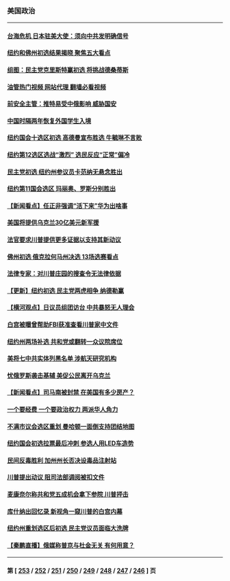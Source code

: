 ### 美国政治
---
#### [台海危机 日本驻美大使：须向中共发明确信号](../../pages/ncid1078159/n13809271.md?08250845) 
#### [纽约和佛州初选结果揭晓 聚焦五大看点](../../pages/ncid1078159/n13809187.md?08250845) 
#### [组图：民主党克里斯特赢初选 将挑战德桑蒂斯](../../pages/ncid1078159/n13809092.md?08250845) 
#### [油管热门视频 网站代理 翻墙必看视频](http://209.222.30.114:81/youtube.html?08250845)
#### [前安全主管：推特易受中俄影响 威胁国安](../../pages/ncid1078159/n13809015.md?08250845) 
#### [中国时隔两年恢复外国学生入境](../../pages/ncid1078159/n13809012.md?08250845) 
#### [纽约国会十选区初选 高德曼宣布胜选 牛毓琳不言败](../../pages/ncid1078159/n13808889.md?08250845) 
#### [纽约第12选区选战“激烈” 选民反应“正常”偏冷](../../pages/ncid1078159/n13808884.md?08250845) 
#### [民主党初选 纽约州参议员卡范纳无悬念胜出](../../pages/ncid1078159/n13808881.md?08250845) 
#### [纽约第11国会选区 玛丽奥、罗斯分别胜出](../../pages/ncid1078159/n13808887.md?08250845) 
#### [【新闻看点】任正非强调“活下来”华为出啥事](../../pages/ncid1078159/n13807979.md?08250845) 
#### [美国将提供乌克兰30亿美元新军援](../../pages/ncid1078159/n13808768.md?08250845) 
#### [法官要求川普提供更多证据以支持其新动议](../../pages/ncid1078159/n13808691.md?08250845) 
#### [佛州初选 俄克拉何马州决选 13场选赛看点](../../pages/ncid1078159/n13808578.md?08250845) 
#### [法律专家：对川普庄园的搜查令无法律依据](../../pages/ncid1078159/n13808534.md?08250845) 
#### [【更新】纽约初选 民主党两虎相争 纳德勒赢](../../pages/ncid1078159/n13808579.md?08250845) 
#### [【横河观点】日议员组团访台 中共暴怒无人理会](../../pages/ncid1078159/n13808647.md?08250845) 
#### [白宫被曝曾帮助FBI获准查看川普家中文件](../../pages/ncid1078159/n13808624.md?08250845) 
#### [纽约州两场补选 共和党或翻转一众议院席位](../../pages/ncid1078159/n13808526.md?08250845) 
#### [美将七中共实体列黑名单 涉航天研究机构](../../pages/ncid1078159/n13808533.md?08250845) 
#### [忧俄罗斯袭击基辅 美促公民离开乌克兰](../../pages/ncid1078159/n13808416.md?08250845) 
#### [【新闻看点】司马南被封禁 在美国有多少房产？](../../pages/ncid1078159/n13807882.md?08250845) 
#### [一个要经费 一个要政治权力 两派华人角力](../../pages/ncid1078159/n13808155.md?08250845) 
#### [不满市议会选区重划 曼哈顿一面倒支持团结地图](../../pages/ncid1078159/n13808161.md?08250845) 
#### [纽约国会初选拉票最后冲刺 参选人用LED车造势](../../pages/ncid1078159/n13808151.md?08250845) 
#### [民间反毒胜利 加州州长否决设毒品注射站](../../pages/ncid1078159/n13808176.md?08250845) 
#### [川普提出动议 阻司法部调阅被扣文件](../../pages/ncid1078159/n13808140.md?08250845) 
#### [麦康奈尔称共和党五成机会拿下参院 川普抨击](../../pages/ncid1078159/n13808029.md?08250845) 
#### [库什纳出回忆录 新视角一窥川普的白宫内幕](../../pages/ncid1078159/n13807982.md?08250845) 
#### [纽约州重划选区后初选 民主党议员面临大洗牌](../../pages/ncid1078159/n13807801.md?08250845) 
#### [【秦鹏直播】俄媒称普京与杜金无关 有何用意？](../../pages/ncid1078159/n13807973.md?08250845) 

---
#### 第 [ [253](./253.md?08250845) / [252](./252.md?08250845) / [251](./251.md?08250845) / [250](./250.md?08250845) / [249](./249.md?08250845) / [248](./248.md?08250845) / [247](./247.md?08250845) / [246](./246.md?08250845) ] 页
